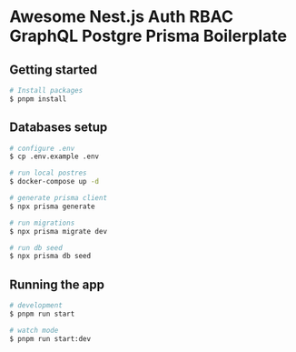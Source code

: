 # Awesome Nest.js Auth RBAC GraphQL Postgre Prisma Boilerplate

## Getting started

```bash
# Install packages
$ pnpm install
```

## Databases setup

```bash
# configure .env
$ cp .env.example .env

# run local postres
$ docker-compose up -d

# generate prisma client
$ npx prisma generate

# run migrations
$ npx prisma migrate dev

# run db seed
$ npx prisma db seed
```

## Running the app

```bash
# development
$ pnpm run start

# watch mode
$ pnpm run start:dev
```
